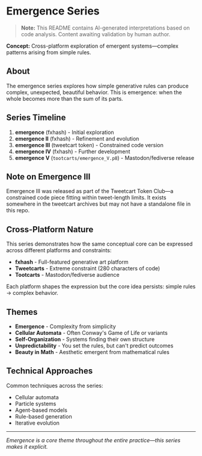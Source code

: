 # Emergence Series

> **Note:** This README contains AI-generated interpretations based on code analysis. Content awaiting validation by human author.

**Concept:** Cross-platform exploration of emergent systems—complex patterns arising from simple rules.

## About

The emergence series explores how simple generative rules can produce complex, unexpected, beautiful behavior. This is emergence: when the whole becomes more than the sum of its parts.

## Series Timeline

1. **emergence** (fxhash) - Initial exploration
2. **emergence II** (fxhash) - Refinement and evolution
3. **emergence III** (tweetcart token) - Constrained code version
4. **emergence IV** (fxhash) - Further development
5. **emergence V** (`tootcarts/emergence_V.p8`) - Mastodon/fediverse release

## Note on Emergence III

Emergence III was released as part of the Tweetcart Token Club—a constrained code piece fitting within tweet-length limits. It exists somewhere in the tweetcart archives but may not have a standalone file in this repo.

## Cross-Platform Nature

This series demonstrates how the same conceptual core can be expressed across different platforms and constraints:
- **fxhash** - Full-featured generative art platform
- **Tweetcarts** - Extreme constraint (280 characters of code)
- **Tootcarts** - Mastodon/fediverse audience

Each platform shapes the expression but the core idea persists: simple rules → complex behavior.

## Themes

- **Emergence** - Complexity from simplicity
- **Cellular Automata** - Often Conway's Game of Life or variants
- **Self-Organization** - Systems finding their own structure
- **Unpredictability** - You set the rules, but can't predict outcomes
- **Beauty in Math** - Aesthetic emergent from mathematical rules

## Technical Approaches

Common techniques across the series:
- Cellular automata
- Particle systems
- Agent-based models
- Rule-based generation
- Iterative evolution

---

*Emergence is a core theme throughout the entire practice—this series makes it explicit.*
